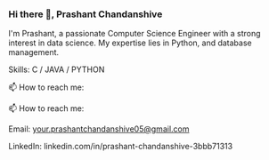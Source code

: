 ### Hi there 👋, Prashant Chandanshive

I'm Prashant, a passionate Computer Science Engineer with a strong interest in data science. My expertise lies in Python, and database management.

Skills: C / JAVA / PYTHON 

📫 How to reach me:

📫 How to reach me:

Email: your.prashantchandanshive05@gmail.com

LinkedIn: linkedin.com/in/prashant-chandanshive-3bbb71313




